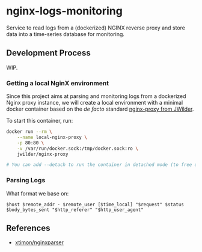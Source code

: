 # nginx-logs-monitoring
Service to read logs from a (dockerized) NGINX reverse proxy and store data into a time-series database for monitoring.

## Development Process

WIP.

### Getting a local NginX environment

Since this project aims at parsing and monitoring logs from a dockerized Nginx proxy instance, we
will create a local environment with a minimal docker container based on the _de facto_ standard
[nginx-proxy from JWilder](https://github.com/nginx-proxy/nginx-proxy).

To start this container, run:
```bash
docker run --rm \
    --name local-nginx-proxy \
    -p 80:80 \
    -v /var/run/docker.sock:/tmp/docker.sock:ro \
    jwilder/nginx-proxy

# You can add --detach to run the container in detached mode (to free up your terminal)
```


### Parsing Logs

What format we base on:
```
$host $remote_addr - $remote_user [$time_local] "$request" $status $body_bytes_sent "$http_referer" "$http_user_agent"
```

## References

- [xtimon/nginxparser](https://github.com/xtimon/nginxparser)
